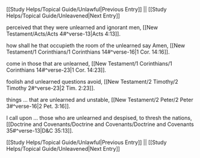 [[Study Helps/Topical Guide/Unlawful|Previous Entry]]  ||  [[Study Helps/Topical Guide/Unleavened|Next Entry]]

 perceived that they were unlearned and ignorant men, [[New Testament/Acts/Acts 4#^verse-13|Acts 4:13]].

 how shall he that occupieth the room of the unlearned say Amen, [[New Testament/1 Corinthians/1 Corinthians 14#^verse-16|1 Cor. 14:16]].

 come in those that are unlearned, [[New Testament/1 Corinthians/1 Corinthians 14#^verse-23|1 Cor. 14:23]].

 foolish and unlearned questions avoid, [[New Testament/2 Timothy/2 Timothy 2#^verse-23|2 Tim. 2:23]].

 things ... that are unlearned and unstable, [[New Testament/2 Peter/2 Peter 3#^verse-16|2 Pet. 3:16]].

 I call upon ... those who are unlearned and despised, to thresh the nations, [[Doctrine and Covenants/Doctrine and Covenants/Doctrine and Covenants 35#^verse-13|D&C 35:13]].

[[Study Helps/Topical Guide/Unlawful|Previous Entry]]  ||  [[Study Helps/Topical Guide/Unleavened|Next Entry]]
